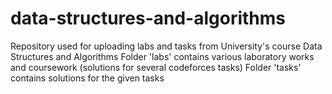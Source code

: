 # data-structures-and-algorithms
Repository used for uploading labs and tasks from University's course Data Structures and Algorithms
Folder 'labs' contains various laboratory works and coursework (solutions for several codeforces tasks)
Folder 'tasks' contains solutions for the given tasks
